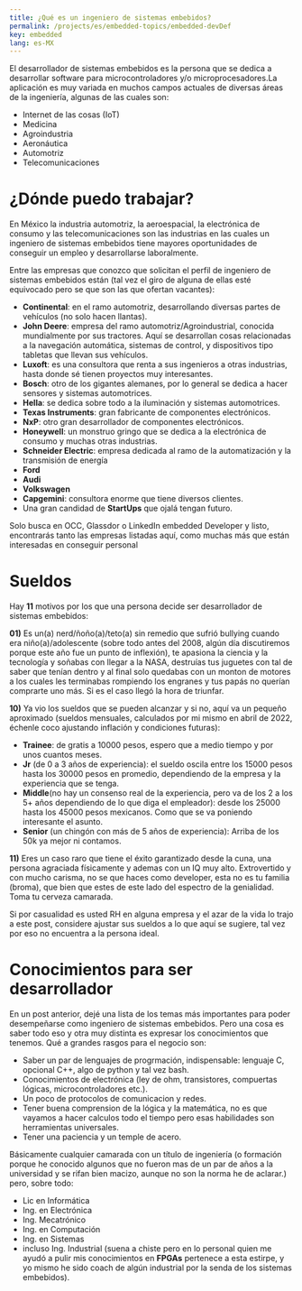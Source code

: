 ```yaml
---
title: ¿Qué es un ingeniero de sistemas embebidos?
permalink: /projects/es/embedded-topics/embedded-devDef
key: embedded
lang: es-MX
---
```



 El desarrollador de sistemas embebidos es la persona que se dedica a desarrollar software para microcontroladores y/o microprocesadores.La aplicación es muy variada en muchos campos actuales de diversas áreas de la ingeniería, algunas de las cuales son:
 + Internet de las cosas (IoT)
 + Medicina
 + Agroindustria
 + Aeronáutica
 + Automotriz
 + Telecomunicaciones

# ¿Dónde puedo trabajar?

En México la industria automotriz, la aeroespacial, la electrónica de consumo  y las telecomunicaciones  son las industrias en las cuales un ingeniero de sistemas embebidos tiene mayores oportunidades de conseguir un empleo y desarrollarse laboralmente. 

Entre las empresas que conozco que solicitan el perfil de  ingeniero de sistemas embebidos están (tal vez el giro de alguna de ellas esté equivocado pero se que son las que ofertan vacantes):

- **Continental**: en el ramo automotriz, desarrollando diversas partes de vehículos (no solo hacen llantas).
- **John Deere**: empresa del ramo automotriz/Agroindustrial, conocida mundialmente por sus tractores. Aquí se desarrollan cosas relacionadas a la navegación automática, sistemas de control, y dispositivos tipo tabletas que llevan sus vehículos.
- **Luxoft**: es una consultora que renta a sus ingenieros a otras industrias, hasta donde sé tienen proyectos muy interesantes.
- **Bosch**: otro de los gigantes alemanes, por lo general se dedica a hacer sensores y sistemas automotrices.
- **Hella**: se dedica sobre todo a la iluminación y sistemas automotrices.
- **Texas Instruments**: gran fabricante de componentes electrónicos.
- **NxP**: otro gran desarrollador de componentes electrónicos. 
- **Honeywell**: un monstruo gringo que se dedica a la electrónica de consumo y muchas otras industrias.
- **Schneider Electric**: empresa dedicada al ramo de la automatización y la transmisión de energía
- **Ford**
- **Audi**
- **Volkswagen**
- **Capgemini**: consultora enorme que tiene diversos clientes.
- Una gran candidad de **StartUps** que ojalá tengan futuro.

Solo  busca en  OCC, Glassdor o LinkedIn embedded Developer y listo, encontrarás  tanto las empresas  listadas aquí, como muchas más que están interesadas en conseguir personal 

# Sueldos

Hay **11** motivos por los que una persona decide ser desarrollador de sistemas embebidos:

**01)** Es un(a) nerd/ñoño(a)/teto(a) sin remedio que sufrió bullying cuando era niño(a)/adolescente (sobre todo antes del 2008, algún día discutiremos porque este año fue un punto de inflexión), te apasiona la ciencia y la tecnología y soñabas con llegar a la NASA, destruías tus juguetes con tal de saber que tenían dentro y  al final solo quedabas con un monton de motores a los cuales les terminabas rompiendo los engranes y tus papás no querían comprarte uno más.  Si es el caso llegó la hora de triunfar.

**10)** Ya vio los sueldos que se pueden alcanzar y si no, aquí va un pequeño aproximado (sueldos mensuales, calculados por mi mismo en abril de 2022, échenle coco ajustando inflación y condiciones futuras):

- **Trainee**: de gratis a 10000 pesos, espero que a medio tiempo y por unos cuantos meses.
- **Jr** (de 0 a 3 años de experiencia): el sueldo oscila entre los 15000 pesos hasta los 30000 pesos en promedio, dependiendo de la empresa y la experiencia que se tenga.
- **Middle**(no hay un consenso real de la experiencia, pero va de los 2 a los 5+ años dependiendo de lo que diga el empleador): desde los 25000 hasta los 45000 pesos mexicanos. Como que se va poniendo interesante el asunto.
- **Senior** (un chingón con más de 5 años de experiencia): Arriba de los 50k ya mejor ni contamos.

**11)** Eres un caso raro que tiene el éxito garantizado desde la cuna, una persona agraciada físicamente y ademas con un IQ muy alto. Extrovertido y con mucho carisma, no se que haces como developer, esta no es tu familia (broma), que bien que estes de este lado del espectro de la genialidad. Toma tu cerveza camarada. 

Si por casualidad es usted RH en alguna empresa y el azar de la vida lo trajo a este post, considere ajustar sus sueldos a lo que aquí se sugiere, tal vez por eso no encuentra a la persona ideal. 

# Conocimientos para ser desarrollador

En un post anterior, dejé una lista de los temas más importantes para poder desempeñarse como ingeniero de sistemas embebidos. Pero una cosa es saber todo eso y otra muy distinta es expresar los conocimientos que tenemos. Qué a grandes rasgos para el negocio son:
- Saber un par de lenguajes de progrmación, indispensable: lenguaje C, opcional C++, algo de python y tal vez bash. 
- Conocimientos de electrónica (ley de ohm, transistores, compuertas lógicas, microcontroladores etc.).
- Un poco de protocolos de comunicacion y redes. 
- Tener buena comprension de la lógica y la matemática, no es que vayamos a hacer calculos todo el tiempo pero esas habilidades son herramientas universales.
- Tener una paciencia y un temple de acero. 

Básicamente cualquier camarada con un título de ingeniería (o formación porque he conocido algunos que no fueron mas de un par de años a la universidad y se rifan bien macizo, aunque no son la norma he de aclarar.) pero, sobre todo: 
- Lic en Informática 
- Ing. en Electrónica
- Ing. Mecatrónico 
- Ing. en Computación
- Ing. en Sistemas 
- incluso Ing. Industrial (suena a chiste pero en lo personal quien me ayudó a pulir mis conocimientos en **FPGAs** pertenece a esta estirpe, y yo mismo he sido coach de algún industrial por la senda de los sistemas embebidos).




